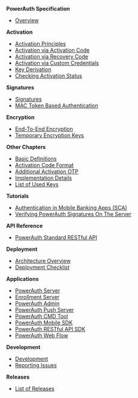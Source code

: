 **PowerAuth Specification**

- [Overview](./Readme.md)

**Activation**

- [Activation Principles](./Activation.md)
- [Activation via Activation Code](./Activation-via-Activation-Code.md)
- [Activation via Recovery Code](./Activation-via-Recovery-Code.md)
- [Activation via Custom Credentials](./Activation-via-Custom-Credentials.md)
- [Key Derivation](./Key-derivation.md)
- [Checking Activation Status](./Activation-Status.md)

**Signatures**

- [Signatures](./Computing-and-Validating-Signatures.md)
- [MAC Token Based Authentication](./MAC-Token-Based-Authentication.md)

**Encryption**

- [End-To-End Encryption](./End-To-End-Encryption.md)
- [Temporary Encryption Keys](./Temporary-Encryption-Keys.md)

**Other Chapters**

- [Basic Definitions](./Basic-definitions.md)
- [Activation Code Format](./Activation-Code.md)
- [Additional Activation OTP](./Additional-Activation-OTP.md)
- [Implementation Details](./Implementation-notes.md)
- [List of Used Keys](./List-of-used-keys.md)

**Tutorials**

- [Authentication in Mobile Banking Apps (SCA)](https://developers.wultra.com/tutorials/posts/Mobile-First-Authentication/)
- [Verifying PowerAuth Signatures On The Server](https://developers.wultra.com/tutorials/posts/Manual-Signature-Verification/)

**API Reference**

- [PowerAuth Standard RESTful API](./Standard-RESTful-API.md)

**Deployment**

- [Architecture Overview](./Architecture-Overview.md)
- [Deployment Checklist](./Deployment-Checklist.md)

**Applications**

- [PowerAuth Server](https://github.com/wultra/powerauth-server)
- [Enrollment Server](https://github.com/wultra/enrollment-server)
- [PowerAuth Admin](https://github.com/wultra/powerauth-admin)
- [PowerAuth Push Server](https://github.com/wultra/powerauth-push-server)
- [PowerAuth CMD Tool](https://github.com/wultra/powerauth-cmd-tool)
- [PowerAuth Mobile SDK](https://github.com/wultra/powerauth-mobile-sdk)
- [PowerAuth RESTful API SDK](https://github.com/wultra/powerauth-restful-integration)
- [PowerAuth Web Flow](https://github.com/wultra/powerauth-webflow)

**Development**

- [Development](./Development.md)
- [Reporting Issues](./Reporting-Issues.md)

**Releases**

- [List of Releases](./Releases.md)
